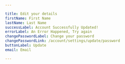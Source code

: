 ```yaml
---

title: Edit your details
firstName: First Name
lastName: Last Name
successLabel: Account Successfully Updated!
errorLabel: An Error Happened, Try again
changePasswordLabel: Change your password
changePasswordLink: /account/settings/update/password
buttonLabel: Update
email: Email

---
```

